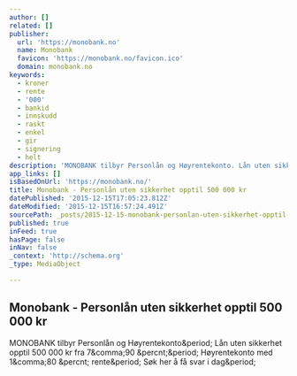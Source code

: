 ```yaml
---
author: []
related: []
publisher:
  url: 'https://monobank.no'
  name: Monobank
  favicon: 'https://monobank.no/favicon.ico'
  domain: monobank.no
keywords:
  - kroner
  - rente
  - '000'
  - bankid
  - innskudd
  - raskt
  - enkel
  - gir
  - signering
  - helt
description: 'MONOBANK tilbyr Personlån og Høyrentekonto. Lån uten sikkerhet opptil 500 000 kr fra 7,90 %. Høyrentekonto med 1,80 % rente. Søk her å få svar i dag.'
app_links: []
isBasedOnUrl: 'https://monobank.no/'
title: Monobank - Personlån uten sikkerhet opptil 500 000 kr
datePublished: '2015-12-15T17:05:23.812Z'
dateModified: '2015-12-15T16:57:24.491Z'
sourcePath: _posts/2015-12-15-monobank-personlan-uten-sikkerhet-opptil-500-000-kr.md
published: true
inFeed: true
hasPage: false
inNav: false
_context: 'http://schema.org'
_type: MediaObject

---
```

<article style=""><h1>Monobank - Personlån uten sikkerhet opptil 500 000 kr</h1><p>MONOBANK tilbyr Personlån og Høyrentekonto&amp;period; Lån uten sikkerhet opptil 500 000 kr fra 7&amp;comma;90 &amp;percnt;&amp;period; Høyrentekonto med 1&amp;comma;80 &amp;percnt; rente&amp;period; Søk her å få svar i dag&amp;period;</p></article>